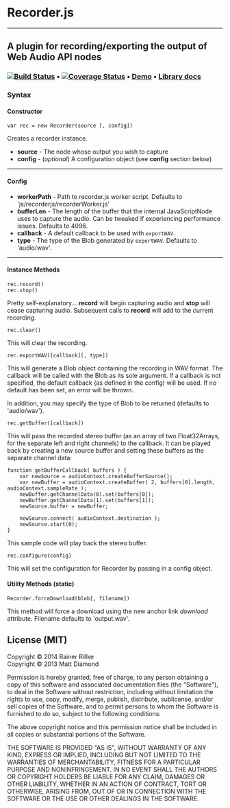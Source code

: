 # Recorder.js 
---------

## A plugin for recording/exporting the output of Web Audio API nodes

### [![Build Status](https://travis-ci.org/Rillke/Recorderjs.svg?branch=master)](https://travis-ci.org/Rillke/Recorderjs) • [![Coverage Status](https://img.shields.io/coveralls/Rillke/Recorderjs.svg)](https://coveralls.io/r/Rillke/Recorderjs) • [Demo](https://rawgit.com/Rillke/Recorderjs/master/index.html) • [Library docs](https://rawgit.com/Rillke/Recorderjs/master/docs/index.html)

### Syntax
#### Constructor
    var rec = new Recorder(source [, config])

Creates a recorder instance.

- **source** - The node whose output you wish to capture
- **config** - (*optional*) A configuration object (see **config** section below)

---------
#### Config

- **workerPath** - Path to recorder.js worker script. Defaults to 'js/recorderjs/recorderWorker.js'
- **bufferLen** - The length of the buffer that the internal JavaScriptNode uses to capture the audio. Can be tweaked if experiencing performance issues. Defaults to 4096.
- **callback** - A default callback to be used with `exportWAV`.
- **type** - The type of the Blob generated by `exportWAV`. Defaults to 'audio/wav'.

---------
#### Instance Methods

    rec.record()
    rec.stop()

Pretty self-explanatory... **record** will begin capturing audio and **stop** will cease capturing audio. Subsequent calls to **record** will add to the current recording.

    rec.clear()

This will clear the recording.

    rec.exportWAV([callback][, type])

This will generate a Blob object containing the recording in WAV format. The callback will be called with the Blob as its sole argument. If a callback is not specified, the default callback (as defined in the config) will be used. If no default has been set, an error will be thrown.

In addition, you may specify the type of Blob to be returned (defaults to 'audio/wav').

    rec.getBuffer([callback])

This will pass the recorded stereo buffer (as an array of two Float32Arrays, for the separate left and right channels) to the callback. It can be played back by creating a new source buffer and setting these buffers as the separate channel data:

	function getBufferCallback( buffers ) {
		var newSource = audioContext.createBufferSource();
		var newBuffer = audioContext.createBuffer( 2, buffers[0].length, audioContext.sampleRate );
		newBuffer.getChannelData(0).set(buffers[0]);
		newBuffer.getChannelData(1).set(buffers[1]);
		newSource.buffer = newBuffer;

		newSource.connect( audioContext.destination );
		newSource.start(0);
	}

This sample code will play back the stereo buffer.


    rec.configure(config)

This will set the configuration for Recorder by passing in a config object.

#### Utility Methods (static)

    Recorder.forceDownload(blob[, filename])

This method will force a download using the new anchor link *download* attribute. Filename defaults to 'output.wav'.

## License (MIT)

Copyright © 2014 Rainer Rillke<br />
Copyright © 2013 Matt Diamond

Permission is hereby granted, free of charge, to any person obtaining a copy of this software and associated documentation files (the "Software"), to deal in the Software without restriction, including without limitation the rights to use, copy, modify, merge, publish, distribute, sublicense, and/or sell copies of the Software, and to permit persons to whom the Software is furnished to do so, subject to the following conditions:

The above copyright notice and this permission notice shall be included in all copies or substantial portions of the Software.

THE SOFTWARE IS PROVIDED "AS IS", WITHOUT WARRANTY OF ANY KIND, EXPRESS OR IMPLIED, INCLUDING BUT NOT LIMITED TO THE WARRANTIES OF MERCHANTABILITY, FITNESS FOR A PARTICULAR PURPOSE AND NONINFRINGEMENT. IN NO EVENT SHALL THE AUTHORS OR COPYRIGHT HOLDERS BE LIABLE FOR ANY CLAIM, DAMAGES OR OTHER LIABILITY, WHETHER IN AN ACTION OF CONTRACT, TORT OR OTHERWISE, ARISING FROM, OUT OF OR IN CONNECTION WITH THE SOFTWARE OR THE USE OR OTHER DEALINGS IN THE SOFTWARE.
